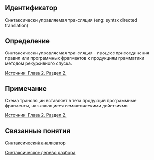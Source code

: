 ## Идентификатор
Синтаксически управляемая трансляция (eng: syntax directed translation)


## Определение
Синтаксически управляемая трансляция - процесс присоединения правил или программных фрагментов к продукциям грамматики
методом рекурсивного спуска.

[Источник. Глава 2. Раздел 2.](../../../../bibliography/Aho-Compilers-book.md)


## Примечание
Схема трансляции вставляет в тела продукций программные фрагменты, называющиеся семантическими действиями.

[Источник. Глава 2. Раздел 2.](../../../../bibliography/Aho-Compilers-book.md)


## Связанные понятия
[Синтаксический анализатор](../semantic_analysis/semantic_analyzer.md)

[Синтаксическое дерево разбора](parse_tree.md)
